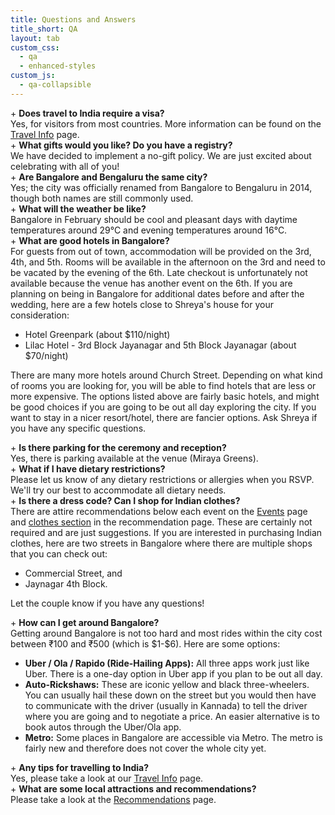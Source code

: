 ```yaml
---
title: Questions and Answers
title_short: QA
layout: tab
custom_css:
  - qa
  - enhanced-styles
custom_js:
  - qa-collapsible
---
```


<div class="qa-container">
    <div class="qa-item">
        <div class="qa-question" onclick="toggleAnswer(this)">
            <span class="qa-icon">+</span>
            <strong>Does travel to India require a visa?</strong>
        </div>
        <div class="qa-answer">
            Yes, for visitors from most countries. More information can be found on the <a href="/{{ site.baseurl }}tabs/travel-info.html">Travel Info</a> page.
        </div>
    </div>
    <div class="qa-item">
        <div class="qa-question" onclick="toggleAnswer(this)">
            <span class="qa-icon">+</span>
            <strong>What gifts would you like? Do you have a registry?</strong>
        </div>
        <div class="qa-answer">
            We have decided to implement a no-gift policy. We are just excited about celebrating with all of you!
        </div>
    </div>
    <div class="qa-item">
        <div class="qa-question" onclick="toggleAnswer(this)">
            <span class="qa-icon">+</span>
            <strong>Are Bangalore and Bengaluru the same city?</strong>
        </div>
        <div class="qa-answer">
            Yes; the city was officially renamed from Bangalore to Bengaluru in 2014, though both names are still commonly used.
        </div>
    </div>
    <div class="qa-item">
        <div class="qa-question" onclick="toggleAnswer(this)">
            <span class="qa-icon">+</span>
            <strong>What will the weather be like?</strong>
        </div>
        <div class="qa-answer">
            Bangalore in February should be cool and pleasant days with daytime temperatures around 29°C and evening temperatures around 16°C.
        </div>
    </div>
    <div class="qa-item">
        <div class="qa-question" onclick="toggleAnswer(this)">
            <span class="qa-icon">+</span>
            <strong>What are good hotels in Bangalore?</strong>
        </div>
        <div class="qa-answer">
            For guests from out of town, accommodation will be provided on the 3rd, 4th, and 5th. Rooms will be available in the afternoon on the 3rd and need to be vacated by the evening of the 6th. Late checkout is unfortunately not available because the venue has another event on the 6th. If you are planning on being in Bangalore for additional dates before and after the wedding, here are a few hotels close to Shreya's house for your consideration:
            <ul class="slim">
                <li>Hotel Greenpark (about $110/night)</li>
                <li>Lilac Hotel - 3rd Block Jayanagar and 5th Block Jayanagar (about $70/night)</li>
            </ul>
            <p>There are many more hotels around Church Street. Depending on what kind of rooms you are looking for, you will be able to find hotels that are less or more expensive. The options listed above are fairly basic hotels, and might be good choices if you are going to be out all day exploring the city. If you want to stay in a nicer resort/hotel, there are fancier options. Ask Shreya if you have any specific questions.</p>
        </div>
    </div>
    <div class="qa-item">
        <div class="qa-question" onclick="toggleAnswer(this)">
            <span class="qa-icon">+</span>
            <strong>Is there parking for the ceremony and reception?</strong>
        </div>
        <div class="qa-answer">
            Yes, there is parking available at the venue (Miraya Greens).
        </div>
    </div>
    <div class="qa-item">
        <div class="qa-question" onclick="toggleAnswer(this)">
            <span class="qa-icon">+</span>
            <strong>What if I have dietary restrictions?</strong>
        </div>
        <div class="qa-answer">
            Please let us know of any dietary restrictions or allergies when you RSVP. We'll try our best to accommodate all dietary needs.
        </div>
    </div>
    <div class="qa-item">
        <div class="qa-question" onclick="toggleAnswer(this)">
            <span class="qa-icon">+</span>
            <strong>Is there a dress code? Can I shop for Indian clothes?</strong>
        </div>
        <div class="qa-answer">
            There are attire recommendations below each event on the <a href="/{{ site.baseurl }}tabs/events.html">Events</a> page and <a href="/{{ site.baseurl }}tabs/recos.html"> clothes section</a> in the recommendation page. These are certainly not required and are just suggestions. If you are interested in purchasing Indian clothes, here are two streets in Bangalore where there are multiple shops that you can check out:
            <ul class="slim">
                <li>Commercial Street, and</li>
                <li>Jaynagar 4th Block.</li>
            </ul>
            <p>Let the couple know if you have any questions!</p>
        </div>
    </div>
    <div class="qa-item">
        <div class="qa-question" onclick="toggleAnswer(this)">
            <span class="qa-icon">+</span>
            <strong>How can I get around Bangalore?</strong>
        </div>
        <div class="qa-answer">
            Getting around Bangalore is not too hard and most rides within the city cost between ₹100 and ₹500 (which is $1-$6). Here are some options:
            <ul>
                <li><strong>Uber / Ola / Rapido (Ride-Hailing Apps):</strong> All three apps work just like Uber. There is a one-day option in Uber app if you plan to be out all day.</li>
                <li><strong>Auto-Rickshaws:</strong> These are iconic yellow and black three-wheelers. You can usually hail these down on the street but you would then have to communicate with the driver (usually in Kannada) to tell the driver where you are going and to negotiate a price. An easier alternative is to book autos through the Uber/Ola app.</li>
                <li><strong>Metro:</strong> Some places in Bangalore are accessible via Metro. The metro is fairly new and therefore does not cover the whole city yet.</li>
            </ul>
        </div>
    </div>
    <div class="qa-item">
        <div class="qa-question" onclick="toggleAnswer(this)">
            <span class="qa-icon">+</span>
            <strong>Any tips for travelling to India?</strong>
        </div>
        <div class="qa-answer">
            Yes, please take a look at our <a href="/{{ site.baseurl }}tabs/travel-info.html">Travel Info</a> page.
        </div>
    </div>
    <div class="qa-item">
        <div class="qa-question" onclick="toggleAnswer(this)">
            <span class="qa-icon">+</span>
            <strong>What are some local attractions and recommendations?</strong>
        </div>
        <div class="qa-answer">
            Please take a look at the <a href="/{{ site.baseurl }}tabs/recos.html">Recommendations</a> page.
        </div>
    </div>
</div>
